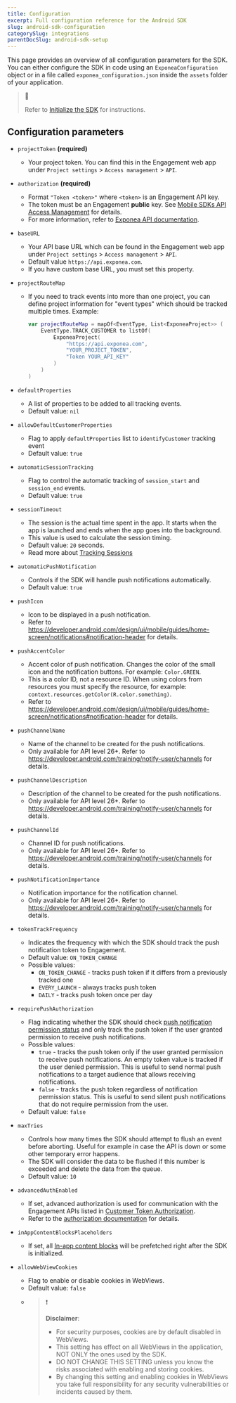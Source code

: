 ```yaml
---
title: Configuration
excerpt: Full configuration reference for the Android SDK
slug: android-sdk-configuration
categorySlug: integrations
parentDocSlug: android-sdk-setup
---
```


This page provides an overview of all configuration parameters for the SDK. You can either configure the SDK in code using an `ExponeaConfiguration` object or in a file called `exponea_configuration.json` inside the `assets` folder of your application. 

> 📘
>
> Refer to [Initialize the SDK](https://documentation.bloomreach.com/engagement/docs/android-sdk-setup#initialize-the-sdk) for instructions.

## Configuration parameters

* `projectToken` **(required)**
   * Your project token. You can find this in the Engagement web app under `Project settings` > `Access management` > `API`.

* `authorization` **(required)**
   * Format `"Token <token>"` where `<token>` is an Engagement API key.
   * The token must be an Engagement **public** key. See [Mobile SDKs API Access Management](mobile-sdks-api-access-management) for details.
   * For more information, refer to [Exponea API documentation](https://docs.exponea.com/reference#access-keys).

* `baseURL`
  * Your API base URL which can be found in the Engagement web app under `Project settings` > `Access management` > `API`.
  * Default value `https://api.exponea.com`.
  * If you have custom base URL, you must set this property.

* `projectRouteMap`
  * If you need to track events into more than one project, you can define project information for "event types" which should be tracked multiple times.
    Example:
    ```kotlin
    var projectRouteMap = mapOf<EventType, List<ExponeaProject>> (
        EventType.TRACK_CUSTOMER to listOf(
            ExponeaProject(
                "https://api.exponea.com",
                "YOUR_PROJECT_TOKEN",
                "Token YOUR_API_KEY"
            )
        )
    )
    ```
  
* `defaultProperties`
  * A list of properties to be added to all tracking events.
  * Default value: `nil`

* `allowDefaultCustomerProperties`
  * Flag to apply `defaultProperties` list to `identifyCustomer` tracking event
  * Default value: `true`

* `automaticSessionTracking`
  * Flag to control the automatic tracking of `session_start` and `session_end` events.
  * Default value: `true`

* `sessionTimeout`
  * The session is the actual time spent in the app. It starts when the app is launched and ends when the app goes into the background.
  * This value is used to calculate the session timing.
  * Default value: `20` seconds.
  * Read more about [Tracking Sessions](https://documentation.bloomreach.com/engagement/docs/android-sdk-tracking#session)

* `automaticPushNotification`
  * Controls if the SDK will handle push notifications automatically.
  * Default value: `true`

* `pushIcon`
  * Icon to be displayed in a push notification.
  * Refer to https://developer.android.com/design/ui/mobile/guides/home-screen/notifications#notification-header for details.

* `pushAccentColor`
  * Accent color of push notification. Changes the color of the small icon and the notification buttons. For example: `Color.GREEN`.
  * This is a color ID, not a resource ID. When using colors from resources you must specify the resource, for example: `context.resources.getColor(R.color.something)`.
  * Refer to https://developer.android.com/design/ui/mobile/guides/home-screen/notifications#notification-header for details.

* `pushChannelName`
  * Name of the channel to be created for the push notifications.
  * Only available for API level 26+. Refer to https://developer.android.com/training/notify-user/channels for details.

* `pushChannelDescription`
  * Description of the channel to be created for the push notifications.
  * Only available for API level 26+. Refer to https://developer.android.com/training/notify-user/channels for details.

* `pushChannelId`
  * Channel ID for push notifications.
  * Only available for API level 26+. Refer to https://developer.android.com/training/notify-user/channels for details.

* `pushNotificationImportance`
  * Notification importance for the notification channel.
  * Only available for API level 26+. Refer to https://developer.android.com/training/notify-user/channels for details.

* `tokenTrackFrequency`
  * Indicates the frequency with which the SDK should track the push notification token to Engagement.
  * Default value: `ON_TOKEN_CHANGE`
  * Possible values:
    * `ON_TOKEN_CHANGE` - tracks push token if it differs from a previously tracked one
    * `EVERY_LAUNCH` - always tracks push token
    * `DAILY` - tracks push token once per day

* `requirePushAuthorization`
  * Flag indicating whether the SDK should check [push notification permission status](https://developer.android.com/develop/ui/views/notifications/notification-permission) and only track the push token if the user granted permission to receive push notifications.
  * Possible values:
    * `true` - tracks the push token only if the user granted permission to receive push notifications. An empty token value is tracked if the user denied permission. This is useful to send normal push notifications to a target audience that allows receiving notifications.
    * `false` - tracks the push token regardless of notification permission status. This is useful to send silent push notifications that do not require permission from the user.
  * Default value: `false`

* `maxTries`
  * Controls how many times the SDK should attempt to flush an event before aborting. Useful for example in case the API is down or some other temporary error happens.
  * The SDK will consider the data to be flushed if this number is exceeded and delete the data from the queue.
  * Default value: `10`

* `advancedAuthEnabled`
  * If set, advanced authorization is used for communication with the Engagement APIs listed in [Customer Token Authorization](https://documentation.bloomreach.com/engagement/docs/android-sdk-authorization#customer-token-authorization).
  * Refer to the [authorization documentation](https://documentation.bloomreach.com/engagement/docs/android-sdk-authorization) for details.

* `inAppContentBlocksPlaceholders`
  * If set, all [In-app content blocks](https://documentation.bloomreach.com/engagement/docs/android-sdk-in-app-content-blocks) will be prefetched right after the SDK is initialized.

* `allowWebViewCookies`
  * Flag to enable or disable cookies in WebViews.
  * Default value: `false`
  * > ❗️
    >
    > **Disclaimer**:
    > * For security purposes, cookies are by default disabled in WebViews.
    > * This setting has effect on all WebViews in the application, NOT ONLY the ones used by the SDK.
    > * DO NOT CHANGE THIS SETTING unless you know the risks associated with enabling and storing cookies.
    > * By changing this setting and enabling cookies in WebViews you take full responsibility for any security vulnerabilities or incidents caused by them.

